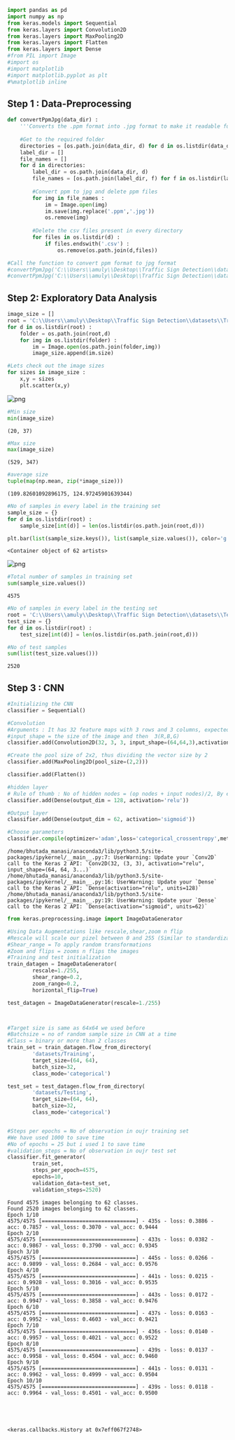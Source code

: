 

```python
import pandas as pd
import numpy as np
from keras.models import Sequential
from keras.layers import Convolution2D
from keras.layers import MaxPooling2D
from keras.layers import Flatten
from keras.layers import Dense
#from PIL import Image
#import os
#import matplotlib
#import matplotlib.pyplot as plt
#%matplotlib inline
```

## Step 1 : Data-Preprocessing


```python
def convertPpmJpg(data_dir) :
    '''Converts the .ppm format into .jpg format to make it readable for keras'''
    
    #Get to the required folder
    directories = [os.path.join(data_dir, d) for d in os.listdir(data_dir)] 
    label_dir = []
    file_names = []
    for d in directories:
        label_dir = os.path.join(data_dir, d)
        file_names = [os.path.join(label_dir, f) for f in os.listdir(label_dir) if f.endswith(".ppm")]
        
        #Convert ppm to jpg and delete ppm files
        for img in file_names :
            im = Image.open(img)
            im.save(img.replace('.ppm','.jpg'))
            os.remove(img)
            
        #Delete the csv files present in every directory    
        for files in os.listdir(d) :
            if files.endswith('.csv') :
                os.remove(os.path.join(d,files))
```


```python
#Call the function to convert ppm format to jpg format     
#convertPpmJpg('C:\\Users\\amuly\\Desktop\\Traffic Sign Detection\\datasets\\Training')                
#convertPpmJpg('C:\\Users\\amuly\\Desktop\\Traffic Sign Detection\\datasets\\Testing')
```

## Step 2: Exploratory Data Analysis


```python
image_size = []
root = 'C:\\Users\\amuly\\Desktop\\Traffic Sign Detection\\datasets\\Training'
for d in os.listdir(root) :
    folder = os.path.join(root,d)
    for img in os.listdir(folder) :
        im = Image.open(os.path.join(folder,img))
        image_size.append(im.size)
```


```python
#Lets check out the image sizes
for sizes in image_size :
    x,y = sizes
    plt.scatter(x,y)
```


![png](output_6_0.png)



```python
#Min size
min(image_size)
```




    (20, 37)




```python
#Max size
max(image_size)
```




    (529, 347)




```python
#average size
tuple(map(np.mean, zip(*image_size)))
```




    (109.82601092896175, 124.97245901639344)




```python
#No of samples in every label in the training set
sample_size = {}
for d in os.listdir(root) :
    sample_size[int(d)] = len(os.listdir(os.path.join(root,d)))

plt.bar(list(sample_size.keys()), list(sample_size.values()), color='g')
```




    <Container object of 62 artists>




![png](output_10_1.png)



```python
#Total number of samples in training set
sum(sample_size.values())
```




    4575




```python
#No of samples in every label in the testing set
root = 'C:\\Users\\amuly\\Desktop\\Traffic Sign Detection\\datasets\\Testing'
test_size = {}
for d in os.listdir(root) :
    test_size[int(d)] = len(os.listdir(os.path.join(root,d)))
```


```python
#No of test samples
sum(list(test_size.values()))
```




    2520



## Step 3 : CNN


```python
#Initializing the CNN
classifier = Sequential()

#Convolution
#Arguments : It has 32 feature maps with 3 rows and 3 columns, expected format
#input shape = the size of the image and then  3(R,B,G)
classifier.add(Convolution2D(32, 3, 3, input_shape=(64,64,3),activation = 'relu'))

#Create the pool size of 2x2, thus dividing the vector size by 2 
classifier.add(MaxPooling2D(pool_size=(2,2)))

classifier.add(Flatten())

#hidden layer
# Rule of thumb : No of hidden nodes = (op nodes + input nodes)/2, By experimenting = 128
classifier.add(Dense(output_dim = 128, activation='relu'))

#Output layer
classifier.add(Dense(output_dim = 62, activation='sigmoid'))

#Choose parameters
classifier.compile(optimizer='adam',loss='categorical_crossentropy',metrics=['accuracy'])
```

    /home/bhutada_manasi/anaconda3/lib/python3.5/site-packages/ipykernel/__main__.py:7: UserWarning: Update your `Conv2D` call to the Keras 2 API: `Conv2D(32, (3, 3), activation="relu", input_shape=(64, 64, 3...)`
    /home/bhutada_manasi/anaconda3/lib/python3.5/site-packages/ipykernel/__main__.py:16: UserWarning: Update your `Dense` call to the Keras 2 API: `Dense(activation="relu", units=128)`
    /home/bhutada_manasi/anaconda3/lib/python3.5/site-packages/ipykernel/__main__.py:19: UserWarning: Update your `Dense` call to the Keras 2 API: `Dense(activation="sigmoid", units=62)`



```python
from keras.preprocessing.image import ImageDataGenerator

#Using Data Augmentations like rescale,shear,zoom n flip
#Rescale will scale our pizel between 0 and 255 (Similar to standardization)
#Shear_range = To apply random transformations
#Zoom and flips = zooms n flips the images
#Training and test initialization
train_datagen = ImageDataGenerator(
        rescale=1./255,
        shear_range=0.2,
        zoom_range=0.2,
        horizontal_flip=True)

test_datagen = ImageDataGenerator(rescale=1./255)



#Target size is same as 64x64 we used before
#Batchsize = no of random sample size in CNN at a time
#Class = binary or more than 2 classes
train_set = train_datagen.flow_from_directory(
        'datasets/Training',
        target_size=(64, 64),
        batch_size=32,
        class_mode='categorical')

test_set = test_datagen.flow_from_directory(
        'datasets/Testing',
        target_size=(64, 64),
        batch_size=32,
        class_mode='categorical')


#Steps per epochs = No of observation in oujr training set
#We have used 1000 to save time
#No of epochs = 25 but i used 1 to save time
#validation_steps = No of observation in oujr test set
classifier.fit_generator(
        train_set,
        steps_per_epoch=4575,
        epochs=10,
        validation_data=test_set,
        validation_steps=2520)
```

    Found 4575 images belonging to 62 classes.
    Found 2520 images belonging to 62 classes.
    Epoch 1/10
    4575/4575 [==============================] - 435s - loss: 0.3886 - acc: 0.7857 - val_loss: 0.3070 - val_acc: 0.9444
    Epoch 2/10
    4575/4575 [==============================] - 433s - loss: 0.0382 - acc: 0.9867 - val_loss: 0.3790 - val_acc: 0.9345
    Epoch 3/10
    4575/4575 [==============================] - 445s - loss: 0.0266 - acc: 0.9899 - val_loss: 0.2684 - val_acc: 0.9576
    Epoch 4/10
    4575/4575 [==============================] - 441s - loss: 0.0215 - acc: 0.9928 - val_loss: 0.3016 - val_acc: 0.9535
    Epoch 5/10
    4575/4575 [==============================] - 443s - loss: 0.0172 - acc: 0.9947 - val_loss: 0.3858 - val_acc: 0.9476
    Epoch 6/10
    4575/4575 [==============================] - 437s - loss: 0.0163 - acc: 0.9952 - val_loss: 0.4603 - val_acc: 0.9421
    Epoch 7/10
    4575/4575 [==============================] - 436s - loss: 0.0140 - acc: 0.9957 - val_loss: 0.4021 - val_acc: 0.9522
    Epoch 8/10
    4575/4575 [==============================] - 439s - loss: 0.0137 - acc: 0.9958 - val_loss: 0.4504 - val_acc: 0.9460
    Epoch 9/10
    4575/4575 [==============================] - 441s - loss: 0.0131 - acc: 0.9962 - val_loss: 0.4999 - val_acc: 0.9504
    Epoch 10/10
    4575/4575 [==============================] - 439s - loss: 0.0118 - acc: 0.9964 - val_loss: 0.4501 - val_acc: 0.9500





    <keras.callbacks.History at 0x7eff067f2748>




```python

```

